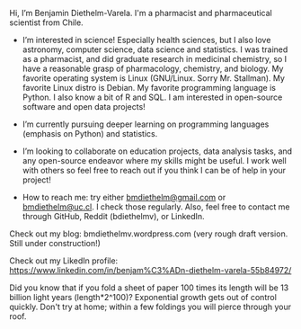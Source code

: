 Hi, I’m Benjamin Diethelm-Varela. I'm a pharmacist and pharmaceutical scientist from Chile.

- I’m interested in science! Especially health sciences, but I also love astronomy, computer science, data science and statistics.
I was trained as a pharmacist, and did graduate research in medicinal chemistry, so I have a reasonable grasp of pharmacology, chemistry, and biology.
My favorite operating system is Linux (GNU/Linux. Sorry Mr. Stallman). My favorite Linux distro is Debian. My favorite programming language is Python. 
I also know a bit of R and SQL.
I am interested in open-source software and open data projects!

- I’m currently pursuing deeper learning on programming languages (emphasis on Python) and statistics.

- I’m looking to collaborate on education projects, data analysis tasks, and any open-source endeavor where my skills might be useful. I work well
with others so feel free to reach out if you think I can be of help in your project!

- How to reach me: try either bmdiethelm@gmail.com or bmdiethelm@uc.cl. I check those regularly. Also, feel free to contact me through GitHub, Reddit
(bdiethelmv), or LinkedIn.

Check out my blog: bmdiethelmv.wordpress.com (very rough draft version. Still under construction!)

Check out my LikedIn profile: https://www.linkedin.com/in/benjam%C3%ADn-diethelm-varela-55b84972/

Did you know that if you fold a sheet of paper 100 times its length will be 13 billion light years (length*2^100)? Exponential growth gets out of control quickly.
Don't try at home; within a few foldings you will pierce through your roof.

<!---
bdiethelmv/bdiethelmv is a ✨ special ✨ repository because its `README.md` (this file) appears on your GitHub profile.
You can click the Preview link to take a look at your changes.
--->
